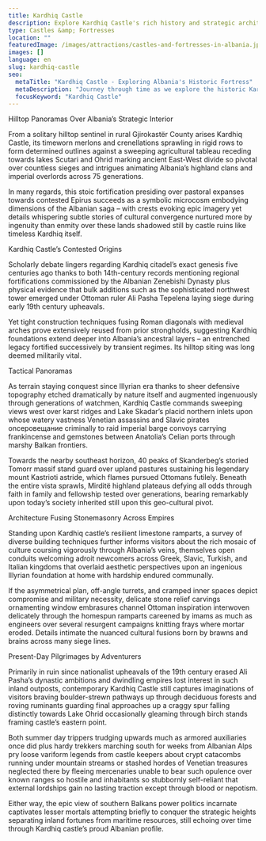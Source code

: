 ```yaml
---
title: Kardhiq Castle
description: Explore Kardhiq Castle's rich history and strategic architecture, a compelling destination that merges Albania's past with panoramic natural beauty.
type: Castles &amp; Fortresses
location: ""
featuredImage: /images/attractions/castles-and-fortresses-in-albania.jpg
images: []
language: en
slug: kardhiq-castle
seo:
  metaTitle: "Kardhiq Castle - Exploring Albania's Historic Fortress"
  metaDescription: "Journey through time as we explore the historic Kardhiq Castle in southern Albania, a testament to the country's rich past and cultural heritage."
  focusKeyword: "Kardhiq Castle"
---
```


Hilltop Panoramas Over Albania’s Strategic Interior

From a solitary hilltop sentinel in rural Gjirokastër County arises Kardhiq Castle, its timeworn merlons and crenellations sprawling in rigid rows to form determined outlines against a sweeping agricultural tableau receding towards lakes Scutari and Ohrid marking ancient East-West divide so pivotal over countless sieges and intrigues animating Albania’s highland clans and imperial overlords across 75 generations.

In many regards, this stoic fortification presiding over pastoral expanses towards contested Epirus succeeds as a symbolic microcosm embodying dimensions of the Albanian saga – with crests evoking epic imagery yet details whispering subtle stories of cultural convergence nurtured more by ingenuity than enmity over these lands shadowed still by castle ruins like timeless Kardhiq itself.

Kardhiq Castle’s Contested Origins

Scholarly debate lingers regarding Kardhiq citadel’s exact genesis five centuries ago thanks to both 14th-century records mentioning regional fortifications commissioned by the Albanian Zenebishi Dynasty plus physical evidence that bulk additions such as the sophisticated northwest tower emerged under Ottoman ruler Ali Pasha Tepelena laying siege during early 19th century upheavals.

Yet tight construction techniques fusing Roman diagonals with medieval arches prove extensively reused from prior strongholds, suggesting Kardhiq foundations extend deeper into Albania’s ancestral layers – an entrenched legacy fortified successively by transient regimes. Its hilltop siting was long deemed militarily vital.

Tactical Panoramas

As terrain staying conquest since Illyrian era thanks to sheer defensive topography etched dramatically by nature itself and augmented ingenuously through generations of watchmen, Kardhiq Castle commands sweeping views west over karst ridges and Lake Skadar’s placid northern inlets upon whose watery vastness Venetian assassins and Slavic pirates onceровещание criminally to raid imperial barge convoys carrying frankincense and gemstones between Anatolia’s Celian ports through marshy Balkan frontiers.

Towards the nearby southeast horizon, 40 peaks of Skanderbeg’s storied Tomorr massif stand guard over upland pastures sustaining his legendary mount Kastrioti astride, which flames pursued Ottomans futilely. Beneath the entire vista sprawls, Mirditë highland plateaus defying all odds through faith in family and fellowship tested over generations, bearing remarkably upon today’s society inherited still upon this geo-cultural pivot.

Architecture Fusing Stonemasonry Across Empires

Standing upon Kardhiq castle’s resilient limestone ramparts, a survey of diverse building techniques further informs visitors about the rich mosaic of culture coursing vigorously through Albania’s veins, themselves open conduits welcoming adroit newcomers across Greek, Slavic, Turkish, and Italian kingdoms that overlaid aesthetic perspectives upon an ingenious Illyrian foundation at home with hardship endured communally.

If the asymmetrical plan, off-angle turrets, and cramped inner spaces depict compromise and military necessity, delicate stone relief carvings ornamenting window embrasures channel Ottoman inspiration interwoven delicately through the homespun ramparts careened by imams as much as engineers over several resurgent campaigns knitting frays where mortar eroded. Details intimate the nuanced cultural fusions born by brawns and brains across many siege lines.

Present-Day Pilgrimages by Adventurers

Primarily in ruin since nationalist upheavals of the 19th century erased Ali Pasha’s dynastic ambitions and dwindling empires lost interest in such inland outposts, contemporary Kardhiq Castle still captures imaginations of visitors braving boulder-strewn pathways up through deciduous forests and roving ruminants guarding final approaches up a craggy spur falling distinctly towards Lake Ohrid occasionally gleaming through birch stands framing castle’s eastern point.

Both summer day trippers trudging upwards much as armored auxiliaries once did plus hardy trekkers marching south for weeks from Albanian Alps pry loose variform legends from castle keepers about crypt catacombs running under mountain streams or stashed hordes of Venetian treasures neglected there by fleeing mercenaries unable to bear such opulence over known ranges so hostile and inhabitants so stubbornly self-reliant that external lordships gain no lasting traction except through blood or nepotism.

Either way, the epic view of southern Balkans power politics incarnate captivates lesser mortals attempting briefly to conquer the strategic heights separating inland fortunes from maritime resources, still echoing over time through Kardhiq castle’s proud Albanian profile.

